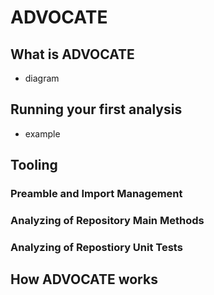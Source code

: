 # ADVOCATE
## What is ADVOCATE
- diagram
## Running your first analysis
- example
## Tooling
### Preamble and Import Management
### Analyzing of Repository Main Methods
### Analyzing of Repostiory Unit Tests
## How ADVOCATE works